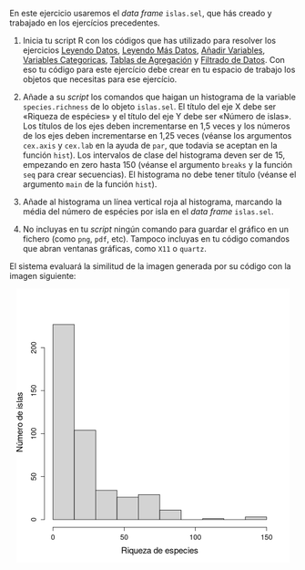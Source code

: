 En este ejercicio usaremos el  *data frame* `islas.sel`,  que hás creado y trabajado en los ejercícios precedentes. 

1. Inicia tu script R con los códigos que has utilizado para resolver los ejercicios [Leyendo Datos](http://notar.ib.usp.br/exercicio/128), [Leyendo Más Datos](http://notar.ib.usp.br/exercicio/130), [Añadir Variables](http://notar.ib.usp.br/exercicio/131), [Variables Categoricas](http://notar.ib.usp.br/exercicio/132),  [Tablas de Agregación](http://notar.ib.usp.br/exercicio/133) y [Filtrado de Datos](http://notar.ib.usp.br/exercicio/134). Con eso tu código para este ejercício debe crear en  tu espacio de trabajo los objetos que necesitas para ese ejercício. 

2. Añade a su *script* los comandos que haigan un histograma de la variable `species.richness` de lo objeto `islas.sel`. El título del eje X debe ser «Riqueza de espécies» y el título del eje Y debe ser «Número de islas». Los títulos de los ejes deben incrementarse en 1,5 veces y los números de los ejes deben incrementarse en 1,25 veces (véanse los argumentos `cex.axis` y `cex.lab` en la ayuda de `par`, que todavia se aceptan en la función `hist`). Los intervalos de clase del histograma deven ser de 15, empezando en zero hasta 150 (véanse el argumento `breaks` y la función `seq` para crear secuencias). El histograma no debe tener título (véanse el argumento `main` de la función `hist`).

3. Añade al histograma un línea vertical roja al histograma, marcando la média del número de espécies por isla en el *data frame* `islas.sel`.

4. No incluyas en tu *script* ningún comando para guardar el gráfico en un fichero (como `png`, `pdf`, etc). Tampoco incluyas en tu código comandos que abran ventanas gráficas, como `X11` o `quartz`.

El sistema evaluará la similitud de la imagen generada por su código con la imagen siguiente:

<p align="center">
  <img src="https://raw.githubusercontent.com/piLaboratory/R_UNMSM/refs/heads/master/notaR/07_graficas_gabarito.png">
</p>
